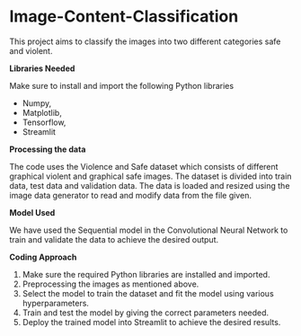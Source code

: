 # Image-Content-Classification
This project aims to classify the  images into two different categories safe and violent.

**Libraries Needed**

Make sure to install and import the following Python libraries 
- Numpy,
- Matplotlib,
- Tensorflow,
- Streamlit

**Processing the data**

The code uses the Violence and Safe dataset which consists of different graphical violent and graphical safe images. The dataset is divided into train data, test data and validation data.
The data is loaded and resized using the image data generator to read and modify data from the file given.

**Model Used**

We have used the Sequential model in the Convolutional Neural Network to train and validate the data to achieve the desired output.
  
**Coding Approach**
1) Make sure the required Python libraries are installed and imported.
2) Preprocessing the images as mentioned above.
3) Select the model to train the dataset and fit the model using various hyperparameters.
4) Train and test the model by giving the correct parameters needed.
5) Deploy the trained model into Streamlit to achieve the desired results.

